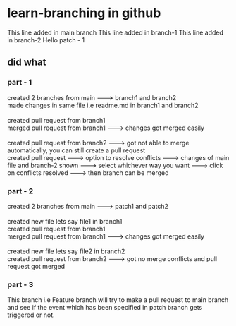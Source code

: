 # learn-branching in github
This line added in main branch
This line added in branch-1
This line added in branch-2
Hello patch - 1

## did what

### part - 1
created 2 branches from main ---> branch1 and branch2 <br>
made changes in same file i.e readme.md in branch1 and branch2 <br>
<br>
created pull request from branch1 <br>
merged pull request from branch1 ---> changes got merged easily <br>
<br>
created pull request from branch2 ---> got not able to merge automatically, you can still create a pull request <br>
created pull request ---> option to resolve conflicts ---> changes of main file and branch-2 shown ---> select whichever way you want ---> click on conflicts resolved ---> then branch can be merged <br>

### part - 2
created 2 branches from main ---> patch1 and patch2 <br>
<br>
created new file lets say file1 in branch1 <br>
created pull request from branch1 <br>
merged pull request from branch1 ---> changes got merged easily <br>
<br>
created new file lets say file2 in branch2 <br>
created pull request from branch2 ---> got no merge conflicts and pull request got merged

### part - 3
This branch i.e Feature branch will try to make a pull request to main branch and see if the event which has been specified in patch branch gets triggered or not.
